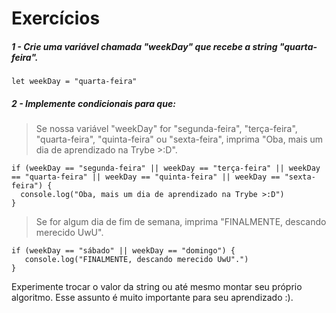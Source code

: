 # Exercícios 

##### 1 - Crie uma variável chamada "weekDay" que recebe a string "quarta-feira".
```
let weekDay = "quarta-feira"
```
##### 2 - Implemente condicionais para que:
 > Se nossa variável "weekDay" for "segunda-feira", "terça-feira", "quarta-feira", "quinta-feira" ou "sexta-feira", imprima "Oba, mais um dia de aprendizado na Trybe >:D".
 
 ```
if (weekDay == "segunda-feira" || weekDay == "terça-feira" || weekDay == "quarta-feira" || weekDay == "quinta-feira" || weekDay == "sexta-feira") {
   console.log("Oba, mais um dia de aprendizado na Trybe >:D")
}
 ```
 > Se for algum dia de fim de semana, imprima "FINALMENTE, descando merecido UwU".

 ```
 if (weekDay == "sábado" || weekDay == "domingo") {
    console.log("FINALMENTE, descando merecido UwU".")
 }
 ```

Experimente trocar o valor da string ou até mesmo montar seu próprio algoritmo. Esse assunto é muito importante para seu aprendizado :).